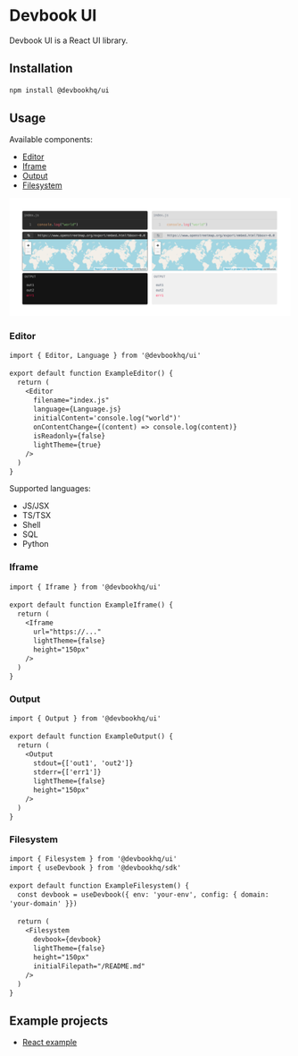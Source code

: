 # Devbook UI
Devbook UI is a React UI library.

## Installation
```sh
npm install @devbookhq/ui
```

## Usage
Available components:
- [Editor](#editor)
- [Iframe](#iframe)
- [Output](#output)
- [Filesystem](#filesystem)

![example](examples/example.png)

### Editor
```tsx
import { Editor, Language } from '@devbookhq/ui'

export default function ExampleEditor() {
  return (
    <Editor
      filename="index.js"
      language={Language.js}
      initialContent='console.log("world")'
      onContentChange={(content) => console.log(content)}
      isReadonly={false}
      lightTheme={true}
    />
  )
}
```

Supported languages:
* JS/JSX
* TS/TSX
* Shell
* SQL
* Python

### Iframe
```tsx
import { Iframe } from '@devbookhq/ui'

export default function ExampleIframe() {
  return (
    <Iframe
      url="https://..."
      lightTheme={false}
      height="150px"
    />
  )
}
```

### Output
```tsx
import { Output } from '@devbookhq/ui'

export default function ExampleOutput() {
  return (
    <Output
      stdout={['out1', 'out2']}
      stderr={['err1']}
      lightTheme={false}
      height="150px"
    />
  )
}
```

### Filesystem
```tsx
import { Filesystem } from '@devbookhq/ui'
import { useDevbook } from '@devbookhq/sdk'

export default function ExampleFilesystem() {
  const devbook = useDevbook({ env: 'your-env', config: { domain: 'your-domain' }})

  return (
    <Filesystem
      devbook={devbook}
      lightTheme={false}
      height="150px"
      initialFilepath="/README.md"
    />
  )
}
```

## Example projects
* [React example](examples/react-app)
